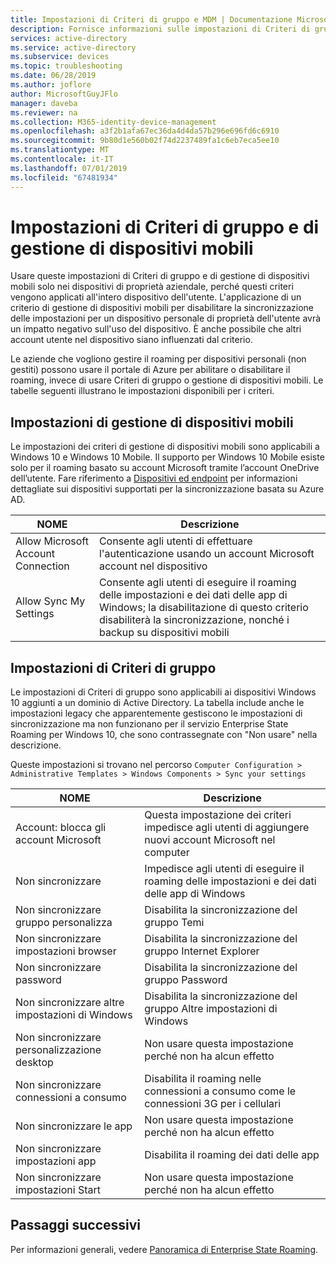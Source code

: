 ```yaml
---
title: Impostazioni di Criteri di gruppo e MDM | Documentazione Microsoft
description: Fornisce informazioni sulle impostazioni di Criteri di gruppo e di gestione di dispositivi mobili che dovrebbero essere usate in dispositivi di proprietà aziendale.
services: active-directory
ms.service: active-directory
ms.subservice: devices
ms.topic: troubleshooting
ms.date: 06/28/2019
ms.author: joflore
author: MicrosoftGuyJFlo
manager: daveba
ms.reviewer: na
ms.collection: M365-identity-device-management
ms.openlocfilehash: a3f2b1afa67ec36da4d4da57b296e696fd6c6910
ms.sourcegitcommit: 9b80d1e560b02f74d2237489fa1c6eb7eca5ee10
ms.translationtype: MT
ms.contentlocale: it-IT
ms.lasthandoff: 07/01/2019
ms.locfileid: "67481934"
---
```

# <a name="group-policy-and-mdm-settings"></a>Impostazioni di Criteri di gruppo e di gestione di dispositivi mobili
Usare queste impostazioni di Criteri di gruppo e di gestione di dispositivi mobili solo nei dispositivi di proprietà aziendale, perché questi criteri vengono applicati all'intero dispositivo dell'utente. L'applicazione di un criterio di gestione di dispositivi mobili per disabilitare la sincronizzazione delle impostazioni per un dispositivo personale di proprietà dell'utente avrà un impatto negativo sull'uso del dispositivo. È anche possibile che altri account utente nel dispositivo siano influenzati dal criterio.

Le aziende che vogliono gestire il roaming per dispositivi personali (non gestiti) possono usare il portale di Azure per abilitare o disabilitare il roaming, invece di usare Criteri di gruppo o gestione di dispositivi mobili.
Le tabelle seguenti illustrano le impostazioni disponibili per i criteri.

## <a name="mdm-settings"></a>Impostazioni di gestione di dispositivi mobili
Le impostazioni dei criteri di gestione di dispositivi mobili sono applicabili a Windows 10 e Windows 10 Mobile.  Il supporto per Windows 10 Mobile esiste solo per il roaming basato su account Microsoft tramite l’account OneDrive dell’utente.  Fare riferimento a [Dispositivi ed endpoint](enterprise-state-roaming-windows-settings-reference.md) per informazioni dettagliate sui dispositivi supportati per la sincronizzazione basata su Azure AD.

| NOME | Descrizione |
| --- | --- |
| Allow Microsoft Account Connection |Consente agli utenti di effettuare l'autenticazione usando un account Microsoft account nel dispositivo |
| Allow Sync My Settings |Consente agli utenti di eseguire il roaming delle impostazioni e dei dati delle app di Windows; la disabilitazione di questo criterio disabiliterà la sincronizzazione, nonché i backup su dispositivi mobili |

## <a name="group-policy-settings"></a>Impostazioni di Criteri di gruppo
Le impostazioni di Criteri di gruppo sono applicabili ai dispositivi Windows 10 aggiunti a un dominio di Active Directory. La tabella include anche le impostazioni legacy che apparentemente gestiscono le impostazioni di sincronizzazione ma non funzionano per il servizio Enterprise State Roaming per Windows 10, che sono contrassegnate con "Non usare" nella descrizione.

Queste impostazioni si trovano nel percorso `Computer Configuration > Administrative Templates > Windows Components > Sync your settings` 

| NOME | Descrizione |
| --- | --- |
| Account: blocca gli account Microsoft |Questa impostazione dei criteri impedisce agli utenti di aggiungere nuovi account Microsoft nel computer |
| Non sincronizzare |Impedisce agli utenti di eseguire il roaming delle impostazioni e dei dati delle app di Windows |
| Non sincronizzare gruppo personalizza |Disabilita la sincronizzazione del gruppo Temi |
| Non sincronizzare impostazioni browser |Disabilita la sincronizzazione del gruppo Internet Explorer |
| Non sincronizzare password |Disabilita la sincronizzazione del gruppo Password |
| Non sincronizzare altre impostazioni di Windows |Disabilita la sincronizzazione del gruppo Altre impostazioni di Windows |
| Non sincronizzare personalizzazione desktop |Non usare questa impostazione perché non ha alcun effetto |
| Non sincronizzare connessioni a consumo |Disabilita il roaming nelle connessioni a consumo come le connessioni 3G per i cellulari |
| Non sincronizzare le app |Non usare questa impostazione perché non ha alcun effetto |
| Non sincronizzare impostazioni app |Disabilita il roaming dei dati delle app |
| Non sincronizzare impostazioni Start |Non usare questa impostazione perché non ha alcun effetto |

## <a name="next-steps"></a>Passaggi successivi

Per informazioni generali, vedere [Panoramica di Enterprise State Roaming](enterprise-state-roaming-overview.md).


